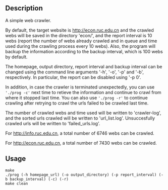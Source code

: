 ## Description

A simple web crawler.

By default, the target website is http://econ.ruc.edu.cn and the crawled webs will be saved in the directory 'econ/', and the report interval is 10 webs (report the number of webs already crawled and in queue and time used during the crawling process every 10 webs). Also, the program will backup the information according to the backup interval, which is 100 webs by default.

The homepage, output directory, report interval and backup interval can be changed using the command line arguments '-h', '-o', '-p' and '-b', respectively. In particular, the report can be disabled using '-p 0'.

In addition, in case the crawler is terminated unexpectedly, you can use ```'./prog -c'``` next time to retieve the information and continue to crawl from where it stopped last time. You can also use ```'./prog -r'``` to continue crawling after retrying to crawl the urls failed to be crawled last time.

The number of crawled webs and time used will be written to 'crawler-log', and the sorted urls crawled will be written to 'url_list.log'. Unsuccesfully crawled urls will be written to 'failed_urls.log'.

For http://info.ruc.edu.cn, a total number of 6746 webs can be crawled.

For http://econ.ruc.edu.cn, a total number of 7430 webs can be crawled.

## Usage

```shell
make
./prog (-h homepage_url) (-o output_directory) (-p report_interval) (-b backup_interval) (-c) (-r)
make clean
```

